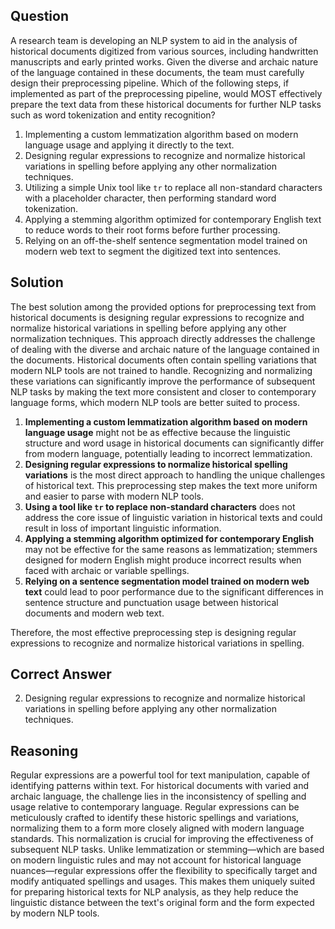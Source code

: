 ## Question
A research team is developing an NLP system to aid in the analysis of historical documents digitized from various sources, including handwritten manuscripts and early printed works. Given the diverse and archaic nature of the language contained in these documents, the team must carefully design their preprocessing pipeline. Which of the following steps, if implemented as part of the preprocessing pipeline, would MOST effectively prepare the text data from these historical documents for further NLP tasks such as word tokenization and entity recognition?

1. Implementing a custom lemmatization algorithm based on modern language usage and applying it directly to the text.
2. Designing regular expressions to recognize and normalize historical variations in spelling before applying any other normalization techniques.
3. Utilizing a simple Unix tool like `tr` to replace all non-standard characters with a placeholder character, then performing standard word tokenization.
4. Applying a stemming algorithm optimized for contemporary English text to reduce words to their root forms before further processing.
5. Relying on an off-the-shelf sentence segmentation model trained on modern web text to segment the digitized text into sentences.

## Solution
The best solution among the provided options for preprocessing text from historical documents is designing regular expressions to recognize and normalize historical variations in spelling before applying any other normalization techniques. This approach directly addresses the challenge of dealing with the diverse and archaic nature of the language contained in the documents. Historical documents often contain spelling variations that modern NLP tools are not trained to handle. Recognizing and normalizing these variations can significantly improve the performance of subsequent NLP tasks by making the text more consistent and closer to contemporary language forms, which modern NLP tools are better suited to process.

1. **Implementing a custom lemmatization algorithm based on modern language usage** might not be as effective because the linguistic structure and word usage in historical documents can significantly differ from modern language, potentially leading to incorrect lemmatization.
2. **Designing regular expressions to normalize historical spelling variations** is the most direct approach to handling the unique challenges of historical text. This preprocessing step makes the text more uniform and easier to parse with modern NLP tools.
3. **Using a tool like `tr` to replace non-standard characters** does not address the core issue of linguistic variation in historical texts and could result in loss of important linguistic information.
4. **Applying a stemming algorithm optimized for contemporary English** may not be effective for the same reasons as lemmatization; stemmers designed for modern English might produce incorrect results when faced with archaic or variable spellings.
5. **Relying on a sentence segmentation model trained on modern web text** could lead to poor performance due to the significant differences in sentence structure and punctuation usage between historical documents and modern web text.

Therefore, the most effective preprocessing step is designing regular expressions to recognize and normalize historical variations in spelling.

## Correct Answer
2. Designing regular expressions to recognize and normalize historical variations in spelling before applying any other normalization techniques.

## Reasoning
Regular expressions are a powerful tool for text manipulation, capable of identifying patterns within text. For historical documents with varied and archaic language, the challenge lies in the inconsistency of spelling and usage relative to contemporary language. Regular expressions can be meticulously crafted to identify these historic spellings and variations, normalizing them to a form more closely aligned with modern language standards. This normalization is crucial for improving the effectiveness of subsequent NLP tasks. Unlike lemmatization or stemming—which are based on modern linguistic rules and may not account for historical language nuances—regular expressions offer the flexibility to specifically target and modify antiquated spellings and usages. This makes them uniquely suited for preparing historical texts for NLP analysis, as they help reduce the linguistic distance between the text's original form and the form expected by modern NLP tools.